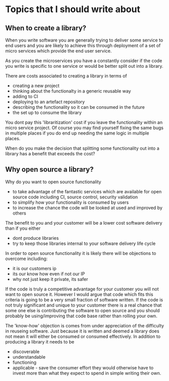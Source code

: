 # Topics that I should write about

## When to create a library?

When you write software you are generally trying to deliver some service to end users and you are likely to achieve this through deployment of a set of micro services which provide the end user service.

As you create the microservices you have a constantly consider if the code you write is specific to one service or would be better split out into a library.

There are costs associated to creating a library in terms of
- creating a new project
- thinking about the functionalty in a generic reusable way
- adding to CI
- deploying to an artefact repository
- describing the functionality so it can be consumed in the future
- the set up to consume the library

You dont pay this 'libraritization' cost if you leave the functionality within an micro service project.  Of course you may find yourself fixing the same bugs in multiple places if you do end up needing the same logic in multiple places.

When do you make the decision that splitting some functionality out into a library has a benefit that exceeds the cost?
 
## Why open source a library?

Why do you want to open source functionality
- to take advantage of the fantastic services which are available for open source code including CI, source control, security validation
- to simplify how your functionality is consumed by users
- to increase the chance the code will be looked at used and improved by others

The benefit to you and your customer will be a lower cost software delivery than if you either
- dont produce libraries
- try to keep those libraries internal to your software delivery life cycle

In order to open source functionality it is likely there will be objections to overcome including:
- it is our customers ip
- its our know how even if not our IP
- why not just keep it private, its safer

If the code is truly a competitive advantage for your customer you will not want to open source it.   However I would argue that code which fits this criteria is going to be a very small fraction of software written.  If the code is not truly significant and unique to your customer there is a real chance that some one else is contributing the software to open source and you should probably be using/improving that code base rather than rolling your own.

The 'know-how' objection is comes from under appreciation of the difficulty in reuseing software. Just because it is written and deemed a library does not mean it will either be consumed or consumed effectively. In addition to producing a library it needs to be
- discoverable
- understandable
- functioning
- applicable - save the consumer effort they would otherwise have to invest more than what they expect to spend in simple writing their own.


